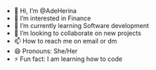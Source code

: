 - 👋 Hi, I’m @AdeHerina
- 👀 I’m interested in Finance 
- 🌱 I’m currently learning Software development 
- 💞️ I’m looking to collaborate on new projects 
- 📫 How to reach me on email or dm 
- 😄 Pronouns: She/Her
- ⚡ Fun fact: I am learning how to code 

<!---
AdeHerina/AdeHerina is a ✨ special ✨ repository because its `README.md` (this file) appears on your GitHub profile.
You can click the Preview link to take a look at your changes.
--->
